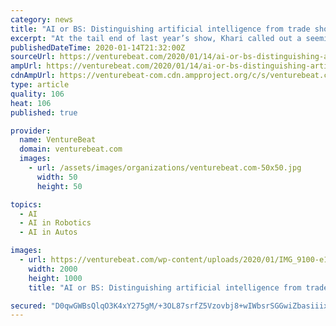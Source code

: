 ```yaml
---
category: news
title: "AI or BS: Distinguishing artificial intelligence from trade show hype"
excerpt: "At the tail end of last year’s show, Khari called out a seemingly fake robot AI demo at LG’s CES press conference ... AI wasn’t always poorly represented, though: There were some legitimate and legitimately exciting examples of artificial intelligence at CES. And all the questionable AI pitches were more than counterbalanced by the ..."
publishedDateTime: 2020-01-14T21:32:00Z
sourceUrl: https://venturebeat.com/2020/01/14/ai-or-bs-distinguishing-artificial-intelligence-from-trade-show-hype/
ampUrl: https://venturebeat.com/2020/01/14/ai-or-bs-distinguishing-artificial-intelligence-from-trade-show-hype/amp/
cdnAmpUrl: https://venturebeat-com.cdn.ampproject.org/c/s/venturebeat.com/2020/01/14/ai-or-bs-distinguishing-artificial-intelligence-from-trade-show-hype/amp/
type: article
quality: 106
heat: 106
published: true

provider:
  name: VentureBeat
  domain: venturebeat.com
  images:
    - url: /assets/images/organizations/venturebeat.com-50x50.jpg
      width: 50
      height: 50

topics:
  - AI
  - AI in Robotics
  - AI in Autos

images:
  - url: https://venturebeat.com/wp-content/uploads/2020/01/IMG_9100-e1579014434237.jpeg?fit=2000%2C1000&strip=all
    width: 2000
    height: 1000
    title: "AI or BS: Distinguishing artificial intelligence from trade show hype"

secured: "D0qwGWBsQlqO3K4xY275gM/+3OL87srfZ5Vzovbj8+wIWbsrSGGwiZbasiiixdGTASdizRmEWF2vs8ppcfUkO0lIWomkQZjT7SqQHc5GokOO+XVfGTho9SXVp/rAIJQInNEXimBq7kzAB742uqnRb4ctH5K48qeGlQrMDf+3it4Bzyj+0gnsgHuKXY/1qUjtAGZHtrSX8f3F7img2TKkZd7JzUqUdrAEx6cUCWU654sFuONZmMmS5s0mpjw5ZcFR3Hsr34n4djzqOc4rdUlTVWctsEUEtDDto5PYOnsjt8E=;0Q4v01NLL8rfVqgFaUO93w=="
---
```


